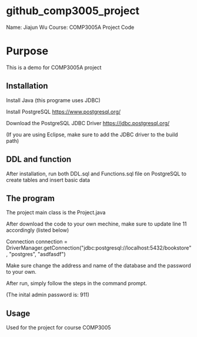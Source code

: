 # github_comp3005_project
Name: Jiajun Wu
Course: COMP3005A
Project Code

# Purpose

This is a demo for COMP3005A project

## Installation

Install Java (this programe uses JDBC)

Install PostgreSQL https://www.postgresql.org/

Download the PostgreSQL JDBC Driver https://jdbc.postgresql.org/
 
(If you are using Eclipse, make sure to add the JDBC driver to the build path)

## DDL and function

After installation, run both DDL.sql and Functions.sql file on PostgreSQL to create tables and insert basic data

## The program

The project main class is the Project.java

After download the code to your own mechine, make sure to update line 11 accordingly (listed below)

Connection connection = DriverManager.getConnection("jdbc:postgresql://localhost:5432/bookstore", "postgres", "asdfasdf")

Make sure change the address and name of the database and the password to your own.

After run, simply follow the steps in the command prompt.

(The inital admin password is: 911)

## Usage

Used for the project for course COMP3005
